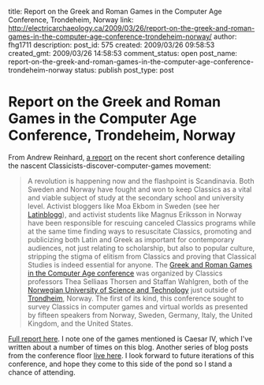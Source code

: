 title: Report on the Greek and Roman Games in the Computer Age Conference, Trondeheim, Norway
link: http://electricarchaeology.ca/2009/03/26/report-on-the-greek-and-roman-games-in-the-computer-age-conference-trondeheim-norway/
author: fhg1711
description: 
post_id: 575
created: 2009/03/26 09:58:53
created_gmt: 2009/03/26 14:58:53
comment_status: open
post_name: report-on-the-greek-and-roman-games-in-the-computer-age-conference-trondeheim-norway
status: publish
post_type: post

# Report on the Greek and Roman Games in the Computer Age Conference, Trondeheim, Norway

From Andrew Reinhard, [a report](http://eclassics.ning.com/profiles/blogs/report-on-the-greek-and-roman) on the recent short conference detailing the nascent Classicists-discover-computer-games movement: 

> A revolution is happening now and the flashpoint is Scandinavia. Both Sweden and Norway have fought and won to keep Classics as a vital and viable subject of study at the secondary school and university level. Activist bloggers like Moa Ekbom in Sweden (see her [Latinblogg](http://latinblogg.blogspot.com/)), and activist students like Magnus Eriksson in Norway have been responsible for rescuing canceled Classics programs while at the same time finding ways to resuscitate Classics, promoting and publicizing both Latin and Greek as important for contemporary audiences, not just relating to scholarship, but also to popular culture, stripping the stigma of elitism from Classics and proving that Classical Studies is indeed essential for anyone. The [Greek and Roman Games in the Computer Age conference](http://classicscomputers.wordpress.com/) was organized by Classics professors Thea Selliaas Thorsen and Staffan Wahlgren, both of the [Norwegian University of Science and Technology](http://www.ntnu.no/historie/english) just outside of [Trondheim](http://www.trondheim.no/), Norway. The first of its kind, this conference sought to survey Classics in computer games and virtual worlds as presented by fifteen speakers from Norway, Sweden, Germany, Italy, the United Kingdom, and the United States.

[Full report here](http://eclassics.ning.com/profiles/blogs/report-on-the-greek-and-roman). I note one of the games mentioned is Caesar IV, which I've written about a number of times on this blog. Another series of blog posts from the conference floor [live here](http://latinblogg.blogspot.com/2009/03/finis-ludorum.html). I look forward to future iterations of this conference, and hope they come to this side of the pond so I stand a chance of attending.